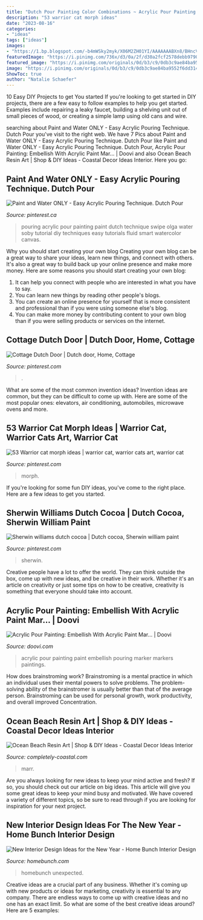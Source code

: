 ```yaml
---
title: "Dutch Pour Painting Color Combinations ~ Acrylic Pour Painting: Embellish With Acrylic Paint Mar..."
description: "53 warrior cat morph ideas"
date: "2023-08-16"
categories:
- "ideas"
tags: ["ideas"]
images:
- "https://1.bp.blogspot.com/-b4mWSky2myk/X06M2ZH01YI/AAAAAAABXn8/BHncVlBrlsEmgNFtU9mjudaJ9u9CylZSACLcBGAsYHQ/s16000/blue-ocean-waves-resin-art.jpg"
featuredImage: "https://i.pinimg.com/736x/d3/0a/2f/d30a2fcf2578debb9790d54dc21e39ab--dutch-doors-bedroom-ideas.jpg"
featured_image: "https://i.pinimg.com/originals/0d/b3/c9/0db3c9ae84ba9552f6dd3140c76be671.jpg"
image: "https://i.pinimg.com/originals/0d/b3/c9/0db3c9ae84ba9552f6dd3140c76be671.jpg"
ShowToc: true
author: "Natalie Schaefer"
---
```



10 Easy DIY Projects to get You started
If you're looking to get started in DIY projects, there are a few easy to follow examples to help you get started. Examples include repairing a leaky faucet, building a shelving unit out of small pieces of wood, or creating a simple lamp using old cans and wire.

	

		
searching about Paint and Water ONLY - Easy Acrylic Pouring Technique. Dutch Pour you've visit to the right web. We have 7 Pics about Paint and Water ONLY - Easy Acrylic Pouring Technique. Dutch Pour like Paint and Water ONLY - Easy Acrylic Pouring Technique. Dutch Pour, Acrylic Pour Painting: Embellish With Acrylic Paint Mar... | Doovi and also Ocean Beach Resin Art | Shop &amp; DIY Ideas - Coastal Decor Ideas Interior. Here you go:
		
    
## Paint And Water ONLY - Easy Acrylic Pouring Technique. Dutch Pour

<img loading=lazy src="https://i.pinimg.com/originals/f6/0b/7d/f60b7d3bb9043c9d473a54f588377a8e.jpg" onerror="this.onerror=null;this.src='https://tse3.mm.bing.net/th?id=OIP.Gm9tqXhZ0iAAFnKUKj_AWAHaNK&amp;pid=15.1';" alt="Paint and Water ONLY - Easy Acrylic Pouring Technique. Dutch Pour">

_Source: pinterest.ca_

>pouring acrylic pour painting paint dutch technique swipe olga water soby tutorial diy techniques easy tutorials fluid smart watercolor canvas. 

	

Why you should start creating your own blog
Creating your own blog can be a great way to share your ideas, learn new things, and connect with others. It's also a great way to build back up your online presence and make more money. Here are some reasons you should start creating your own blog: 
1. It can help you connect with people who are interested in what you have to say. 
2. You can learn new things by reading other people's blogs. 
3. You can create an online presence for yourself that is more consistent and professional than if you were using someone else's blog. 
4. You can make more money by contributing content to your own blog than if you were selling products or services on the internet.

    
## Cottage Dutch Door | Dutch Door, Home, Cottage

<img loading=lazy src="https://i.pinimg.com/736x/d3/0a/2f/d30a2fcf2578debb9790d54dc21e39ab--dutch-doors-bedroom-ideas.jpg" onerror="this.onerror=null;this.src='https://tse1.mm.bing.net/th?id=OIP.43A1m-BBPkXt0U0hNYTvAwHaJ4&amp;pid=15.1';" alt="Cottage Dutch Door | Dutch door, Home, Cottage">

_Source: pinterest.com_

>. 

	

What are some of the most common invention ideas?
Invention ideas are common, but they can be difficult to come up with. Here are some of the most popular ones: elevators, air conditioning, automobiles, microwave ovens and more.

    
## 53 Warrior Cat Morph Ideas | Warrior Cat, Warrior Cats Art, Warrior Cat

<img loading=lazy src="https://i.pinimg.com/200x150/ca/39/f1/ca39f18a10748d0f2eec8b8755712e02.jpg" onerror="this.onerror=null;this.src='https://tse2.mm.bing.net/th?id=OIP.UuBrmWf9OS53Umo7JMNTYgAAAA&amp;pid=15.1';" alt="53 Warrior cat morph ideas | warrior cat, warrior cats art, warrior cat">

_Source: pinterest.com_

>morph. 

	

If you're looking for some fun DIY ideas, you've come to the right place. Here are a few ideas to get you started.

    
## Sherwin Williams Dutch Cocoa | Dutch Cocoa, Sherwin William Paint

<img loading=lazy src="https://i.pinimg.com/originals/0d/b3/c9/0db3c9ae84ba9552f6dd3140c76be671.jpg" onerror="this.onerror=null;this.src='https://tse4.mm.bing.net/th?id=OIP.Usu3DaL08pWH_paS6Z1Q3wHaFj&amp;pid=15.1';" alt="Sherwin williams dutch cocoa | Dutch cocoa, Sherwin william paint">

_Source: pinterest.com_

>sherwin. 

	

Creative people have a lot to offer the world. They can think outside the box, come up with new ideas, and be creative in their work. Whether it's an article on creativity or just some tips on how to be creative, creativity is something that everyone should take into account.

    
## Acrylic Pour Painting: Embellish With Acrylic Paint Mar... | Doovi

<img loading=lazy src="https://i.ytimg.com/vi/k1KfIPiILgI/maxresdefault.jpg" onerror="this.onerror=null;this.src='https://tse1.mm.bing.net/th?id=OIP.H-XoggGGJnh6Eos3BbBrVQHaEK&amp;pid=15.1';" alt="Acrylic Pour Painting: Embellish With Acrylic Paint Mar... | Doovi">

_Source: doovi.com_

>acrylic pour painting paint embellish pouring marker markers paintings. 

	

How does brainstroming work?
Brainstroming is a mental practice in which an individual uses their mental powers to solve problems. The problem-solving ability of the brainstromer is usually better than that of the average person. Brainstroming can be used for personal growth, work productivity, and overall improved Concentration.

    
## Ocean Beach Resin Art | Shop &amp; DIY Ideas - Coastal Decor Ideas Interior

<img loading=lazy src="https://1.bp.blogspot.com/-b4mWSky2myk/X06M2ZH01YI/AAAAAAABXn8/BHncVlBrlsEmgNFtU9mjudaJ9u9CylZSACLcBGAsYHQ/s16000/blue-ocean-waves-resin-art.jpg" onerror="this.onerror=null;this.src='https://tse3.mm.bing.net/th?id=OIP.5pypfxuP31aNc6dloM6qbwHaHP&amp;pid=15.1';" alt="Ocean Beach Resin Art | Shop &amp; DIY Ideas - Coastal Decor Ideas Interior">

_Source: completely-coastal.com_

>marr. 

	

Are you always looking for new ideas to keep your mind active and fresh? If so, you should check out our article on big ideas. This article will give you some great ideas to keep your mind busy and motivated. We have covered a variety of different topics, so be sure to read through if you are looking for inspiration for your next project.

    
## New Interior Design Ideas For The New Year - Home Bunch Interior Design

<img loading=lazy src="https://www.homebunch.com/wp-content/uploads/2015/12/Blue-Home-Paint-Color.-Navy-Blue-Home-Paint-Color.-Navy-Blue-Home-Paint-Color-Ideas.-Navy-Blue-Home-Paint-Color-Suggestions.-Navy-Blue-Home-Exterior-Paint-Color-Mark-D.-Williams-Custom-Homes-Inc..jpg" onerror="this.onerror=null;this.src='https://tse2.mm.bing.net/th?id=OIP.N58GvBXqFHDnkM2BGi0suQHaFB&amp;pid=15.1';" alt="New Interior Design Ideas for the New Year - Home Bunch Interior Design">

_Source: homebunch.com_

>homebunch unexpected. 

	

Creative ideas are a crucial part of any business. Whether it's coming up with new products or ideas for marketing, creativity is essential to any company. There are endless ways to come up with creative ideas and no one has an exact limit. So what are some of the best creative ideas around? Here are 5 examples: 

